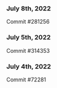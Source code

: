 ### July 8th, 2022

Commit #281256

### July 5th, 2022

Commit #314353


### July 4th, 2022

Commit #72281

